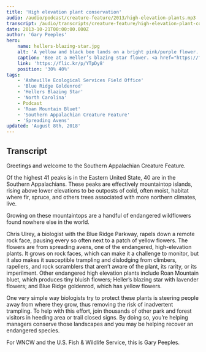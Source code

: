 ```yaml
---
title: 'High elevation plant conservation'
audio: /audio/podcast/creature-feature/2013/high-elevation-plants.mp3
transcript: /audio/transcripts/creature-feature/high-elevation-plant-conservation.pdf
date: 2013-10-21T00:00:00.000Z
author: 'Gary Peeples'
hero:
    name: hellers-blazing-star.jpg
    alt: 'A yellow and black bee lands on a bright pink/purple flower.'
    caption: 'Bee at a Heller’s blazing star flower. <a href="https://flic.kr/p/YTpDy8">Photo</a> by Gary Peeples, USFWS.'
    link: 'https://flic.kr/p/YTpDy8'
    position: '30% 40%'
tags:
    - 'Asheville Ecological Services Field Office'
    - 'Blue Ridge Goldenrod'
    - 'Hellers Blazing Star'
    - 'North Carolina'
    - Podcast
    - 'Roan Mountain Bluet'
    - 'Southern Appalachian Creature Feature'
    - 'Spreading Avens'
updated: 'August 8th, 2018'
---
```


## Transcript

Greetings and welcome to the Southern Appalachian Creature Feature.

Of the highest 41 peaks is in the Eastern United State, 40 are in the Southern Appalachians. These peaks are effectively mountaintop islands, rising above lower elevations to be outposts of cold, often moist, habitat where fir, spruce, and others trees associated with more northern climates, live.

Growing on these mountaintops are a handful of endangered wildflowers found nowhere else in the world.

Chris Ulrey, a biologist with the Blue Ridge Parkway, rapels down a remote rock face, pausing every so often next to a patch of yellow flowers. The flowers are from spreading avens, one of the endangered, high-elevation plants. It grows on rock faces, which can make it a challenge to monitor, but it also makes it susceptible trampling and dislodging from climbers, rapellers, and rock scramblers that aren’t aware of the plant, its rarity, or its imperilment.  Other endangered high elevation plants include Roan Mountain bluet, which produces tiny bluish flowers; Heller’s blazing star with lavender flowers; and Blue Ridge goldenrod, which has yellow flowers.

One very simple way biologists try to protect these plants is steering people away from where they grow, thus removing the risk of inadvertent trampling. To help with this effort, join thousands of other park and forest visitors in heeding area or trail closed signs.  By doing so, you’re helping managers conserve those landscapes and you may be helping recover an endangered species.

For WNCW and the U.S. Fish & Wildlife Service, this is Gary Peeples.